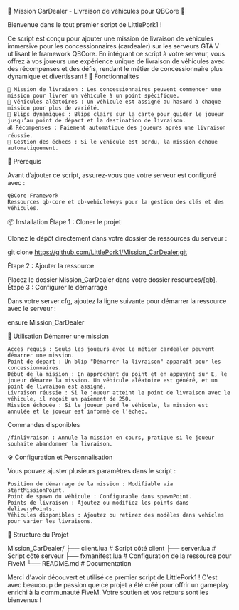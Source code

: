 🚗 Mission CarDealer - Livraison de véhicules pour QBCore 🚗

Bienvenue dans le tout premier script de LittlePork1 !

Ce script est conçu pour ajouter une mission de livraison de véhicules immersive pour les concessionnaires (cardealer) sur les serveurs GTA V utilisant le framework QBCore. En intégrant ce script à votre serveur, vous offrez à vos joueurs une expérience unique de livraison de véhicules avec des récompenses et des défis, rendant le métier de concessionnaire plus dynamique et divertissant !
🎉 Fonctionnalités

    🔑 Mission de livraison : Les concessionnaires peuvent commencer une mission pour livrer un véhicule à un point spécifique.
    🚗 Véhicules aléatoires : Un véhicule est assigné au hasard à chaque mission pour plus de variété.
    📍 Blips dynamiques : Blips clairs sur la carte pour guider le joueur jusqu’au point de départ et la destination de livraison.
    💰 Récompenses : Paiement automatique des joueurs après une livraison réussie.
    🛑 Gestion des échecs : Si le véhicule est perdu, la mission échoue automatiquement.

🌟 Prérequis

Avant d’ajouter ce script, assurez-vous que votre serveur est configuré avec :

    QBCore Framework
    Ressources qb-core et qb-vehiclekeys pour la gestion des clés et des véhicules.

📦 Installation
Étape 1 : Cloner le projet

Clonez le dépôt directement dans votre dossier de ressources du serveur :

git clone https://github.com/LittlePork1/Mission_CarDealer.git

Étape 2 : Ajouter la ressource

Placez le dossier Mission_CarDealer dans votre dossier resources/[qb].
Étape 3 : Configurer le démarrage

Dans votre server.cfg, ajoutez la ligne suivante pour démarrer la ressource avec le serveur :

ensure Mission_CarDealer

🚀 Utilisation
Démarrer une mission

    Accès requis : Seuls les joueurs avec le métier cardealer peuvent démarrer une mission.
    Point de départ : Un blip "Démarrer la livraison" apparaît pour les concessionnaires.
    Début de la mission : En approchant du point et en appuyant sur E, le joueur démarre la mission. Un véhicule aléatoire est généré, et un point de livraison est assigné.
    Livraison réussie : Si le joueur atteint le point de livraison avec le véhicule, il reçoit un paiement de 250.
    Mission échouée : Si le joueur perd le véhicule, la mission est annulée et le joueur est informé de l’échec.

Commandes disponibles

    /finlivraison : Annule la mission en cours, pratique si le joueur souhaite abandonner la livraison.

⚙️ Configuration et Personnalisation

Vous pouvez ajuster plusieurs paramètres dans le script :

    Position de démarrage de la mission : Modifiable via startMissionPoint.
    Point de spawn du véhicule : Configurable dans spawnPoint.
    Points de livraison : Ajoutez ou modifiez les points dans deliveryPoints.
    Véhicules disponibles : Ajoutez ou retirez des modèles dans vehicles pour varier les livraisons.

📂 Structure du Projet

Mission_CarDealer/
├── client.lua      # Script côté client
├── server.lua      # Script côté serveur
├── fxmanifest.lua  # Configuration de la ressource pour FiveM
└── README.md       # Documentation

Merci d'avoir découvert et utilisé ce premier script de LittlePork1 ! C'est avec beaucoup de passion que ce projet a été créé pour offrir un gameplay enrichi à la communauté FiveM. Votre soutien et vos retours sont les bienvenus !